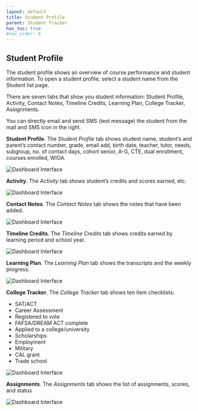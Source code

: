 ```yaml
---
layout: default
title: Student Profile
parent: Student Tracker
has_toc: true
#nav_order: 6
---
```


## Student Profile

The student profile shows an overview of course performance and student information. To open a student profile, select a student name from the Student list page.

There are seven tabs that show you student information: Student Profile, Activity, Contact Notes, Timeline Credits, Learning Plan, College Tracker, Assignments.

You can directly email and send SMS (text message) the student from the mail and SMS icon in the right.

**Student Profile**. The *Student Profile* tab shows student name, student’s and parent’s contact number, grade, email add, birth date, teacher, tutor, needs, subgroup, no. of contact days, cohort senior, A-G, CTE, dual enrollment, courses enrolled, WIOA.

![Dashboard Interface]({{site.baseurl}}/assets/images/student-profile.main.png)

**Activity**. The *Activity* tab shows student’s credits and scores earned, etc.

![Dashboard Interface]({{site.baseurl}}/assets/images/student-profile.activity.png)

**Contact Notes**. The *Contact Notes* tab shows the notes that have been added.

![Dashboard Interface]({{site.baseurl}}/assets/images/student-profile.contact-notes.png)

**Timeline Credits**. The *Timeline Credits* tab shows credits earned by learning period and school year.

![Dashboard Interface]({{site.baseurl}}/assets/images/student-profile.timeline-credits.png)

**Learning Plan**. The *Learning Plan* tab shows the transcripts and the weekly progress.

![Dashboard Interface]({{site.baseurl}}/assets/images/student-profile.learning-plan.png)

**College Tracker**. The *College Tracker* tab shows ten item checklists:
* SAT/ACT
* Career Assessment
* Registered to vote
* FAFSA/DREAM ACT complete
* Applied to a college/university
* Scholarships
* Employment
* Military
* CAL grant
* Trade school

![Dashboard Interface]({{site.baseurl}}/assets/images/student-profile.college-tracker.png)

**Assignments**. The *Assignments* tab shows the list of assignments, scores, and status

![Dashboard Interface]({{site.baseurl}}/assets/images/student-profile.assignments.png)
